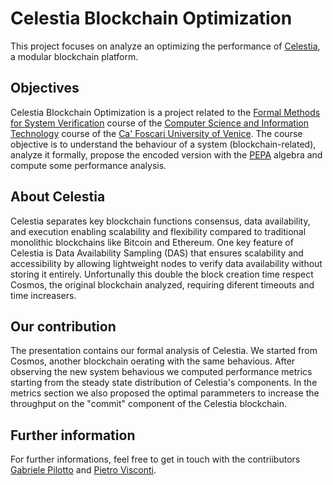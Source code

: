 # Celestia Blockchain Optimization
This project focuses on analyze an optimizing the performance of [Celestia](https://celestia.org/), a modular blockchain platform. 

## Objectives
Celestia Blockchain Optimization is a project related to the [Formal Methods for System Verification](https://www.unive.it/data/insegnamento/398280) course of the [Computer Science and Information Technology](https://www.unive.it/web/en/7056/home) course of the [Ca' Foscari University of Venice](https://www.unive.it/pag/13526). 
The course objective is to understand the behaviour of a system (blockchain-related), analyze it formally, propose the encoded version with the [PEPA](https://www.dcs.ed.ac.uk/pepa/) algebra and compute some performance analysis. 

## About Celestia
Celestia separates key blockchain functions consensus, data availability, and execution enabling scalability and flexibility compared to traditional monolithic blockchains like Bitcoin and Ethereum. 
One key feature of Celestia is Data Availability Sampling (DAS) that ensures scalability and accessibility by allowing lightweight nodes to verify data availability without storing it entirely. 
Unfortunally this double the block creation time respect Cosmos, the original blockchain analyzed, requiring diferent timeouts and time increasers. 

## Our contribution
The presentation contains our formal analysis of Celestia. We started from Cosmos, another blockchain oerating with the same behavious.
After observing the new system behavious we computed performance metrics starting from the steady state distribution of Celestia's components. In the metrics section we also proposed the optimal parammeters to increase the throughput on the "commit" component of the Celestia blockchain.

## Further information
For further informations, feel free to get in touch with the contriibutors [Gabriele Pilotto](mailto:gapilo.14@outlook.com) and [Pietro Visconti](mailto:pietro.visconti2001@gmail.com).
